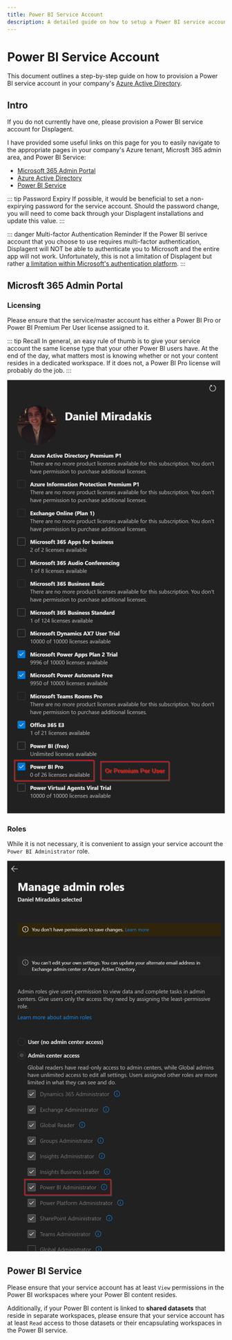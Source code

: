 ```yaml
---
title: Power BI Service Account
description: A detailed guide on how to setup a Power BI service account for Displagent.
---
```


# Power BI Service Account

This document outlines a step-by-step guide on how to provision a Power BI service account in your company's [Azure Active Directory](https://portal.azure.com/#view/Microsoft_AAD_UsersAndTenants/UserManagementMenuBlade/~/AllUsers).

## Intro

If you do not currently have one, please provision a Power BI service account for Displagent.

I have provided some useful links on this page for you to easily navigate to the appropriate pages in your company's Azure tenant, Microsft 365 admin area, and Power BI Service:
* [Microsoft 365 Admin Portal](https://portal.office.com/AdminPortal/Home#/users)
* [Azure Active Directory](https://portal.azure.com/#view/Microsoft_AAD_UsersAndTenants/UserManagementMenuBlade/~/AllUsers)
* [Power BI Service](https://app.powerbi.com/home)

::: tip Password Expiry
If possible, it would be beneficial to set a non-expirying password for the service account. Should the password change, you will need to come back through your Displagent installations and update this value.
:::

::: danger Multi-factor Authentication Reminder
If the Power BI serivce account that you choose to use requires multi-factor authentication, Displagent will NOT be able to authenticate you to Microsoft and the entire app will not work. Unfortunately, this is not a limitation of Displagent but rather [a limitation within Microsoft's authentication platform](https://learn.microsoft.com/en-us/azure/active-directory/develop/v2-oauth-ropc).
:::

## Microsft 365 Admin Portal

### Licensing

Please ensure that the service/master account has either a Power BI Pro or Power BI Premium Per User license assigned to it.

::: tip Recall
In general, an easy rule of thumb is to give your service account the same license type that your other Power BI users have. At the end of the day, what matters most is knowing whether or not your content resides in a dedicated workspace. If it does not, a Power BI Pro license will probably do the job.
:::

![](./microsoft365-assign-license.png)

### Roles

While it is not necessary, it is convenient to assign your service account the `Power BI Administrator` role.

![](./microsoft365-assign-powerbi-admin-role.png)

## Power BI Service

Please ensure that your service account has at least `View` permissions in the Power BI workspaces where your Power BI content resides.

Additionally, if your Power BI content is linked to **shared datasets** that reside in separate workspaces, please ensure that your service account has at least `Read` access to those datasets or their encapsulating workspaces in the Power BI service.